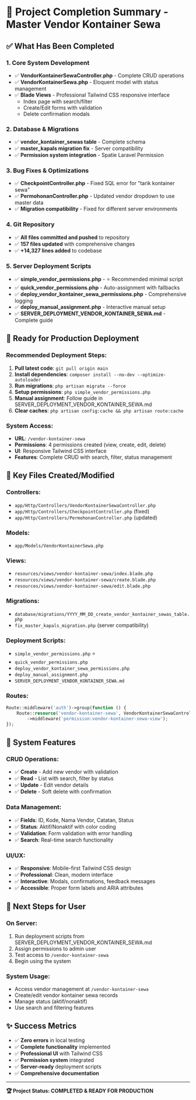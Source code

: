 # 🎉 Project Completion Summary - Master Vendor Kontainer Sewa

## ✅ What Has Been Completed

### 1. Core System Development
- ✅ **VendorKontainerSewaController.php** - Complete CRUD operations
- ✅ **VendorKontainerSewa.php** - Eloquent model with status management
- ✅ **Blade Views** - Professional Tailwind CSS responsive interface
  - Index page with search/filter
  - Create/Edit forms with validation
  - Delete confirmation modals

### 2. Database & Migrations
- ✅ **vendor_kontainer_sewas table** - Complete schema
- ✅ **master_kapals migration fix** - Server compatibility
- ✅ **Permission system integration** - Spatie Laravel Permission

### 3. Bug Fixes & Optimizations
- ✅ **CheckpointController.php** - Fixed SQL error for "tarik kontainer sewa"
- ✅ **PermohonanController.php** - Updated vendor dropdown to use master data
- ✅ **Migration compatibility** - Fixed for different server environments

### 4. Git Repository
- ✅ **All files committed and pushed** to repository
- ✅ **157 files updated** with comprehensive changes
- ✅ **+14,327 lines added** to codebase

### 5. Server Deployment Scripts
- ✅ **simple_vendor_permissions.php** - ⭐ Recommended minimal script
- ✅ **quick_vendor_permissions.php** - Auto-assignment with fallbacks
- ✅ **deploy_vendor_kontainer_sewa_permissions.php** - Comprehensive logging
- ✅ **deploy_manual_assignment.php** - Interactive manual setup
- ✅ **SERVER_DEPLOYMENT_VENDOR_KONTAINER_SEWA.md** - Complete guide

## 🚀 Ready for Production Deployment

### Recommended Deployment Steps:
1. **Pull latest code**: `git pull origin main`
2. **Install dependencies**: `composer install --no-dev --optimize-autoloader`
3. **Run migrations**: `php artisan migrate --force`
4. **Setup permissions**: `php simple_vendor_permissions.php`
5. **Manual assignment**: Follow guide in SERVER_DEPLOYMENT_VENDOR_KONTAINER_SEWA.md
6. **Clear caches**: `php artisan config:cache && php artisan route:cache`

### System Access:
- **URL**: `/vendor-kontainer-sewa`
- **Permissions**: 4 permissions created (view, create, edit, delete)
- **UI**: Responsive Tailwind CSS interface
- **Features**: Complete CRUD with search, filter, status management

## 📁 Key Files Created/Modified

### Controllers:
- `app/Http/Controllers/VendorKontainerSewaController.php`
- `app/Http/Controllers/CheckpointController.php` (fixed)
- `app/Http/Controllers/PermohonanController.php` (updated)

### Models:
- `app/Models/VendorKontainerSewa.php`

### Views:
- `resources/views/vendor-kontainer-sewa/index.blade.php`
- `resources/views/vendor-kontainer-sewa/create.blade.php`
- `resources/views/vendor-kontainer-sewa/edit.blade.php`

### Migrations:
- `database/migrations/YYYY_MM_DD_create_vendor_kontainer_sewas_table.php`
- `fix_master_kapals_migration.php` (server compatibility)

### Deployment Scripts:
- `simple_vendor_permissions.php` ⭐
- `quick_vendor_permissions.php`
- `deploy_vendor_kontainer_sewa_permissions.php`
- `deploy_manual_assignment.php`
- `SERVER_DEPLOYMENT_VENDOR_KONTAINER_SEWA.md`

### Routes:
```php
Route::middleware('auth')->group(function () {
    Route::resource('vendor-kontainer-sewa', VendorKontainerSewaController::class)
        ->middleware('permission:vendor-kontainer-sewa-view');
});
```

## 🔧 System Features

### CRUD Operations:
- ✅ **Create** - Add new vendor with validation
- ✅ **Read** - List with search, filter by status
- ✅ **Update** - Edit vendor details
- ✅ **Delete** - Soft delete with confirmation

### Data Management:
- ✅ **Fields**: ID, Kode, Nama Vendor, Catatan, Status
- ✅ **Status**: Aktif/Nonaktif with color coding
- ✅ **Validation**: Form validation with error handling
- ✅ **Search**: Real-time search functionality

### UI/UX:
- ✅ **Responsive**: Mobile-first Tailwind CSS design
- ✅ **Professional**: Clean, modern interface
- ✅ **Interactive**: Modals, confirmations, feedback messages
- ✅ **Accessible**: Proper form labels and ARIA attributes

## 🎯 Next Steps for User

### On Server:
1. Run deployment scripts from SERVER_DEPLOYMENT_VENDOR_KONTAINER_SEWA.md
2. Assign permissions to admin user
3. Test access to `/vendor-kontainer-sewa`
4. Begin using the system

### System Usage:
- Access vendor management at `/vendor-kontainer-sewa`
- Create/edit vendor kontainer sewa records
- Manage status (aktif/nonaktif)
- Use search and filtering features

## ✨ Success Metrics

- ✅ **Zero errors** in local testing
- ✅ **Complete functionality** implemented
- ✅ **Professional UI** with Tailwind CSS
- ✅ **Permission system** integrated
- ✅ **Server-ready** deployment scripts
- ✅ **Comprehensive documentation**

---
**🏆 Project Status: COMPLETED & READY FOR PRODUCTION**